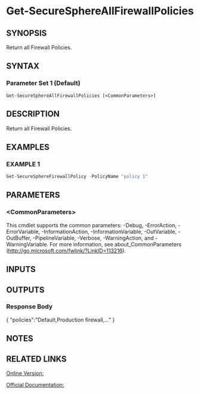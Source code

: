 ﻿# Get-SecureSphereAllFirewallPolicies

## SYNOPSIS
Return all Firewall Policies.

## SYNTAX

### Parameter Set 1 (Default)
```
Get-SecureSphereAllFirewallPolicies [<CommonParameters>]
```

## DESCRIPTION
Return all Firewall Policies.

## EXAMPLES

### EXAMPLE 1

```powershell
Get-SecureSphereFirewallPolicy -PolicyName "policy 1"
```

## PARAMETERS

### \<CommonParameters\>
This cmdlet supports the common parameters: -Debug, -ErrorAction, -ErrorVariable, -InformationAction, -InformationVariable, -OutVariable, -OutBuffer, -PipelineVariable, -Verbose, -WarningAction, and -WarningVariable. For more information, see about_CommonParameters (http://go.microsoft.com/fwlink/?LinkID=113216).

## INPUTS

## OUTPUTS

### Response Body
{
"policies":"Default,Production firewall,…"
}

## NOTES

## RELATED LINKS

[Online Version:](https://github.com/akshinmustafayev/Documentation/MD)

[Official Documentation:](https://docs.imperva.com/bundle/v13.6-api-reference-guide/page/61898.htm)



